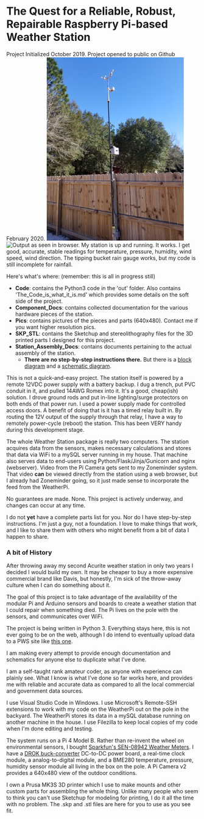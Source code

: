 # The Quest for a Reliable, Robust, Repairable Raspberry Pi-based Weather Station
Project Initialized October 2019.
Project opened to public on Github February 2020.
![RRRRPWS on the pole.](./Pics/RRRRPWS-on-the-pole.jpg) ![Output as seen in browser.](./Pics/Output-to-brouswer.jpg)
My station is up and running.  It works.  I get good, accurate, stable readings for temperature, pressure, humidity, wind speed, wind direction.  The tipping bucket rain gauge works, but my code is still incomplete for rainfall. 

Here's what's where:  (remember: this is all in progress still)

- **Code**: contains the Python3 code in the 'out' folder.  Also contains 'The_Code_is_what_it_is.md' which provides some details on the soft side of the project.
- **Component_Docs**: contains collected documentation for the various hardware pieces of the station.
- **Pics**: contains pictures of the pieces and parts (640x480).  Contact me if you want higher resolution pics.
- **SKP_STL**: contains the Sketchup and stereolithography files for the 3D printed parts I designed for this project.
- **Station_Assembly_Docs**: contains documents pertaining to the actual assembly of the station. 
  - **There are no step-by-step instructions there.**  But there is a [block diagram](./Station_Assembly_Docs/System_Block_Diagram.pdf) and a [schematic diagram](./Station_Assembly_Docs/WeatherPi_System_Schematic-V1.2.pdf).

This is not a quick-and-easy project.  The station itself is powered by a remote 12VDC power supply with a battery backup.  I dug a trench, put PVC conduit in it, and pulled 14AWG Romex into it.  It's a good, cheap(ish) solution.  I drove ground rods and put in-line lighting/surge protectors on both ends of that power run.  I used a power supply made for controlled access doors.  A benefit of doing that is it has a timed relay built in.  By routing the 12V output of the supply through that relay, I have a way to remotely power-cycle (reboot) the station.  This has been VERY handy during this development stage.

The whole Weather Station package is really two computers.  The station acquires data from the sensors, makes necessary calculations and stores that data via WiFi to a mySQL server running in my house.  That machine also serves data to end-users using Python/Flask/Jinja/Gunicorn and nginx (webserver).  Video from the Pi Camera gets sent to my Zoneminder system. That video **can** be viewed directly from the station using a web browser, but I already had Zoneminder going, so it just made sense to incorporate the feed from the WeatherPi.

No guarantees are made. None. This project is actively underway, and changes can occur at any time.

I do not **yet** have a complete parts list for you.  Nor do I have step-by-step instructions.  I'm just a guy, not a foundation. I love to make things that work, and I like to share them with others who might benefit from a bit of data I happen to share.

### A bit of History

After throwing away my second Acurite weather station in only two years I decided I would build my own.  It may be cheaper to buy a more expensive commercial brand like Davis, but honestly, I'm sick of the throw-away culture when I can do something about it.

The goal of this project is to take advantage of the availability of the modular Pi and Arduino sensors and boards to create a weather station that I could repair when something died.  The Pi lives on the pole with the sensors, and communicates over WiFi.

The project is being written in Python 3. Everything stays here, this is not ever going to be on the web, although I do intend to eventually upload data to a PWS site like [this one](https://www.pwsweather.com/). 

I am making every attempt to provide enough documentation and schematics for anyone else to duplicate what I've done.

I am a self-taught rank amateur coder, as anyone with experience can plainly see.  What I know is what I've done so far works here, and provides me with reliable and accurate data as compared to all the local commercial and government data sources.  

I use Visual Studio Code in Windows.  I use Microsoft's Remote-SSH extensions to work with my code on the WeatherPi out on the pole in the backyard.  The WeatherPi stores its data in a mySQL database running on another machine in the house. I use Filezilla to keep local copies of my code when I'm done editing and testing.

The system runs on a Pi 4 Model B.  Rather than re-invent the wheel on environmental sensors, I bought [Sparkfun's SEN-08942 Weather Meters](https://www.sparkfun.com/products/8942). I have a [DROK buck-converter](./Pics/DROK-Buck-Converter-mount.jpg) DC-to-DC power board, a real-time clock module, a analog-to-digital module, and a BME280 temperature, pressure, humidity sensor module all living in the box on the pole.  A Pi Camera v2 provides a 640x480 view of the outdoor conditions.  

I own a Prusa MK3S 3D printer which I use to make mounts and other custom parts for assembling the whole thing.  Unlike many people who seem to think you can't use Sketchup for modeling for printing, I do it all the time with no problem.  The .skp and .stl files are here for you to use as you see fit.







